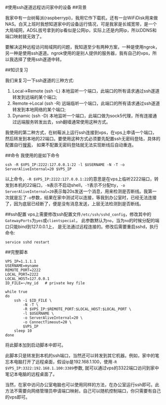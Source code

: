 #使用ssh遂道远程访问家中的设备
##背景

我家中有一台树莓派(raspberrypi)，我用它作下载机，还有一台WiFiDisk用来做NAS。白天上班时我想知道家中的设备运行情况，可是我家是长城宽带，是一个大局域网，ADSL拔号拿到的ip看似是公网ip，实际上还是内网ip，所以DDNS和端口映射就无效了。

要解决这种远程访问局域网的问题，我知道至少有两种方案，一种是使用ngrok，另一种是使用ssh遂道。ngrok使用的是别人提供的服务器，我有自己的vps，所以我选择了使用ssh遂道中转。

##知识复习

我们来复习一下ssh遂道的三种方式:

1. Local->Remote (ssh -L) 本地监听一个端口，此端口的所有请求通过ssh遂道转发到远端的某个端口;
2. Remote->Local (ssh -R) 远端临听一个端口，此端口的所有请求通过ssh遂道转发到本地网络的某个端口;
3. Dynamic  (ssh -D) 本地监听一个端口，此端口做为sock5代理，所有连接通过远端服务转发出去，ssh翻墙通常使用这种方式。

我使用的第二种方式，在树莓派上运行ssh连接到vps，在vps上申请一个端口，然后转发到本地的22端口。要使用这种方式必须要先配置ssh无密码登陆，具体的配置自行[搜索](https://www.google.com)， 如果不配置无密码登陆就无法实现断线后自动重连。

##命令
我使用的是如下命令

	ssh -R $VPS_IP:2222:127.0.0.1:22 -l $USERNAME -N -T -o ServerAliveInternal=20 $VPS_IP

以上命令，`-R $VPS_IP:2222:127.0.0.1:22`的意思是在vps上临听2222端口，转发到本机的22端口，`-N`表示不启动shell，`-T`表示不分配tty，`-o ServerAliveInternal=20`表示每20s发送一个消息，用来检测是否断线。我第一次就是忘了`-o`参数，结果在家中测试可以连接，等我到办公室时，已经无法连接了，因为底层已经断了，便是没有消息发送，上层无法检测到是否断线。

##ssh配置
vps上需要修改ssh配置文件`/etc/ssh/sshd_config`，修改其中的`GatewayPorts`为`yes`或`clientspecial`， 此参数黙认为`no`，当为`no`的时候分配的端口只能bind到127.0.0.1上，
是无法通过远程连接的。修改后需要重启sshd，执行命令:
	
	service sshd restart

##完整脚本

	VPS_IP=1.1.1.1
	USERNAME=myname
	REMOTE_PORT=2222
	LOCAL_PORT=2222
	LOCAL_HOST=127.0.0.1
	ID_FILE=~/my_id   # private key file
	
	while true
	do
		ssh -i $ID_FILE \
			-N -T \
			-R $VPS_IP:$REMOTE_PORT:$LOCAL_HOST:$LOCAL_PORT \
			-l $USERNAME \
			-o ServerAliveInternal=20 \
			-o ConnectTimeout=20 \
			$VPS_IP
		sleep 10
	done

将此脚本加到启动脚本中即可。

此脚本只是转发到本机的ssh端口，当然还可以转发到其它机器。例如，家中的笔忘本电脑打开了远程桌面，假设ip是192.168.1.100，使用`-R $VPS_IP:3322:192.168.1.100:3389`参数, 就可以通过vps的3322端口访问到家中笔记本电脑的远程桌面了。

当然，在家中访问办公室电脑也可以使用同样的方法，在办公室运行ssh即可。此方法不需要向网络管理员申请端口映射。自己可以随机控制端口，你只需要有自己的vps即可。

